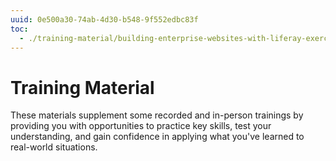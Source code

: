 ```yaml
---
uuid: 0e500a30-74ab-4d30-b548-9f552edbc83f
toc:
  - ./training-material/building-enterprise-websites-with-liferay-exercises.md
---
```


# Training Material

These materials supplement some recorded and in-person trainings by providing you with opportunities to practice key skills, test your understanding, and gain confidence in applying what you've learned to real-world situations.